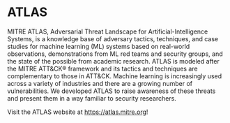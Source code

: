 # ATLAS

MITRE ATLAS, Adversarial Threat Landscape for Artificial-Intelligence Systems, is a knowledge base of adversary tactics, techniques, and case studies for machine learning (ML) systems based on real-world observations, demonstrations from ML red teams and security groups, and the state of the possible from academic research. ATLAS is modeled after the MITRE ATT&CK® framework and its tactics and techniques are complementary to those in ATT&CK.  Machine learning is increasingly used across a variety of industries and there are a growing number of vulnerabilities.  We developed ATLAS to raise awareness of these threats and present them in a way familiar to security researchers.

Visit the ATLAS website at https://atlas.mitre.org!
